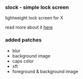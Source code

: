 ### slock - simple lock screen

lightweight lock screen for X

read more about it [here](https://tools.suckless.org/slock/)

### added patches
* blur
* background image
* caps color
* xft
* foreground & background image
